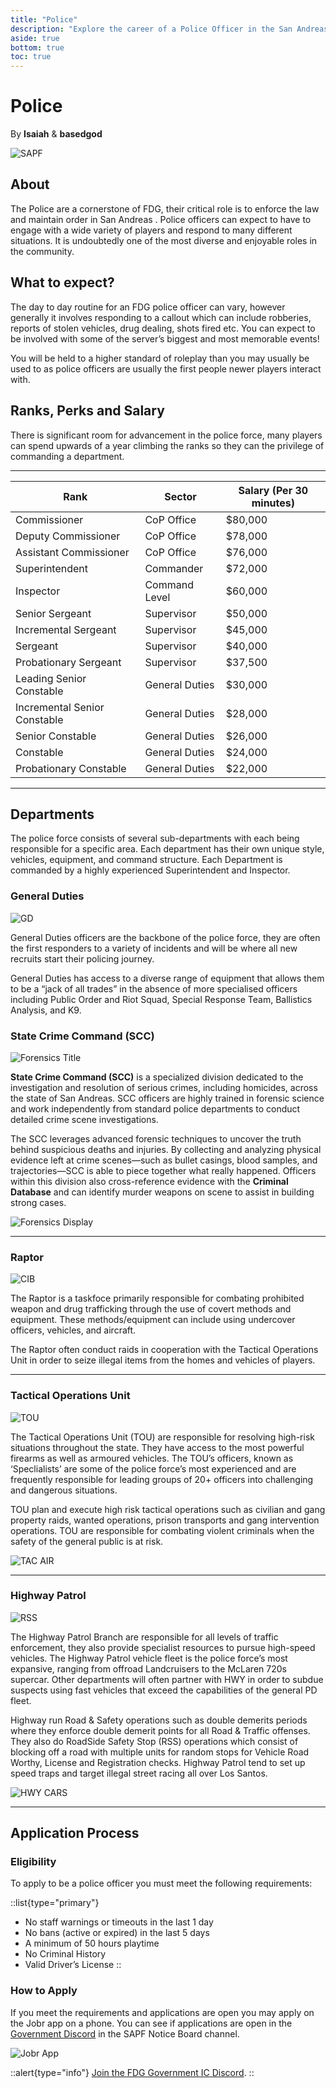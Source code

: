 ```yaml
---
title: "Police"
description: "Explore the career of a Police Officer in the San Andreas Police Force, understand the eligibility requires and learn how to apply!"
aside: true
bottom: true
toc: true
---
```


# Police

By **Isaiah** & **basedgod**

![SAPF](https://i.imgur.com/zzIbDJC.png)


## About
The Police are a cornerstone of FDG, their critical role is to enforce the law and maintain order in San Andreas . Police officers can expect to have to engage with a wide variety of players and respond to many different situations. It is undoubtedly one of the most diverse and enjoyable roles in the community.  

## What to expect? 
The day to day routine for an FDG police officer can vary, however generally it involves responding to a callout which can include robberies, reports of stolen vehicles, drug dealing, shots fired etc. You can expect to be involved with some of the server’s biggest and most memorable events!

You will be held to a higher standard of roleplay than you may usually be used to as police officers are usually the first people newer players interact with. 

## Ranks, Perks and Salary

There is significant room for advancement in the police force, many players can spend upwards of a year climbing the ranks so they can the privilege of commanding a department. 

---
| **Rank**                   | **Sector**     | **Salary (Per 30 minutes)**  |
|----------------------------|----------------|------------------------------|
Commissioner                 | CoP Office     | $80,000
Deputy Commissioner          | CoP Office     | $78,000
Assistant Commissioner       | CoP Office     | $76,000
Superintendent               | Commander      | $72,000
Inspector                    | Command Level  | $60,000
Senior Sergeant              | Supervisor     | $50,000
Incremental Sergeant         | Supervisor     | $45,000
Sergeant                     | Supervisor     | $40,000
Probationary Sergeant        | Supervisor     | $37,500
Leading Senior Constable     | General Duties | $30,000
Incremental Senior Constable | General Duties | $28,000
Senior Constable             | General Duties | $26,000
Constable                    | General Duties | $24,000
Probationary Constable       | General Duties | $22,000 

---

## Departments
The police force consists of several sub-departments with each being responsible for a specific area. Each department has their own unique style, vehicles, equipment, and command structure. Each Department is commanded by a highly experienced Superintendent and Inspector.


### General Duties
![GD](https://i.imgur.com/Ry1Mi6y.png)

General Duties officers are the backbone of the police force, they are often the first responders to a variety of incidents and will be where all new recruits start their policing journey. 

General Duties has access to a diverse range of equipment that allows them to be a “jack of all trades” in the absence of more specialised officers including Public Order and Riot Squad, Special Response Team, Ballistics Analysis, and K9.

### State Crime Command (SCC)
![Forensics Title](https://i.imgur.com/Rkp0urL.png)

**State Crime Command (SCC)** is a specialized division dedicated to the investigation and resolution of serious crimes, including homicides, across the state of San Andreas. SCC officers are highly trained in forensic science and work independently from standard police departments to conduct detailed crime scene investigations.

The SCC leverages advanced forensic techniques to uncover the truth behind suspicious deaths and injuries. By collecting and analyzing physical evidence left at crime scenes—such as bullet casings, blood samples, and trajectories—SCC is able to piece together what really happened. Officers within this division also cross-reference evidence with the **Criminal Database** and can identify murder weapons on scene to assist in building strong cases.

![Forensics Display](https://i.imgur.com/XcKX76i.png)

---


### Raptor


![CIB](https://i.imgur.com/mJBBQMH.png)

The Raptor is a taskfoce primarily responsible for combating prohibited weapon and drug trafficking through the use of covert methods and equipment. These methods/equipment can include using undercover officers, vehicles, and aircraft.

The Raptor often conduct raids in cooperation with the Tactical Operations Unit in order to seize illegal items from the homes and vehicles of players. 

---


### Tactical Operations Unit

![TOU](https://i.imgur.com/Uh1AXWv.png)

The Tactical Operations Unit (TOU) are responsible for resolving high-risk situations throughout the state. They have access to the most powerful firearms as well as armoured vehicles. The TOU’s officers, known as ‘Speclialists’ are some of the police force’s most experienced and are frequently responsible for leading groups of 20+ officers into challenging and dangerous situations. 

TOU plan and execute high risk tactical operations such as civilian and gang property raids, wanted operations, prison transports and gang intervention operations. TOU are responsible for combating violent criminals when the safety of the general public is at risk.

![TAC AIR](https://i.imgur.com/d6a91FZ.png)

---


### Highway Patrol

![RSS](https://i.imgur.com/SalAOy5.png)

The Highway Patrol Branch are responsible for all levels of traffic enforcement, they also provide specialist resources to pursue high-speed vehicles. The Highway Patrol vehicle fleet is the police force’s most expansive, ranging from offroad Landcruisers to the McLaren 720s supercar. Other departments will often partner with HWY in order to subdue suspects using fast vehicles that exceed the capabilities of the general PD fleet. 

Highway run Road & Safety operations such as double demerits periods where they enforce double demerit points for all Road & Traffic offenses. They also do RoadSide Safety Stop (RSS) operations which consist of blocking off a road with multiple units for random stops for Vehicle Road Worthy, License and Registration checks. Highway Patrol tend to set up speed traps and target illegal street racing all over Los Santos.

![HWY CARS](https://i.imgur.com/lcsESNI.png)

---


## Application Process


### Eligibility
To apply to be a police officer you must meet the following requirements:

::list{type="primary"}
- No staff warnings or timeouts in the last 1 day
- No bans (active or expired) in the last 5 days
- A minimum of 50 hours playtime
- No Criminal History
- Valid Driver’s License
::

### How to Apply

If you meet the requirements and applications are open you may apply on the Jobr app on a phone. You can see if applications are open in the [Government Discord](https://discord.com/invite/UMfASun3A4) in the SAPF Notice Board channel.

![Jobr App](https://imgur.com/ZLv5RpL.png)

::alert{type="info"}
[Join the FDG Government IC Discord](https://discord.com/invite/UMfASun3A4).
::
